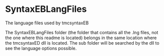 # SyntaxEBLangFiles
The language files used by tmcsyntaxEB

The SyntaxEBLangFiles folder (the folder that contains all the .lng files, not the one where this readme is located) belongs in the same location where the tmcsyntaxED dll is located. The sub folder will be searched by the dll to see the language options possible.
